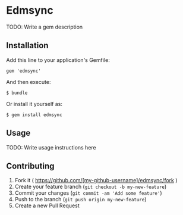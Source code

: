 # Edmsync

TODO: Write a gem description

## Installation

Add this line to your application's Gemfile:

    gem 'edmsync'

And then execute:

    $ bundle

Or install it yourself as:

    $ gem install edmsync

## Usage

TODO: Write usage instructions here

## Contributing

1. Fork it ( https://github.com/[my-github-username]/edmsync/fork )
2. Create your feature branch (`git checkout -b my-new-feature`)
3. Commit your changes (`git commit -am 'Add some feature'`)
4. Push to the branch (`git push origin my-new-feature`)
5. Create a new Pull Request
